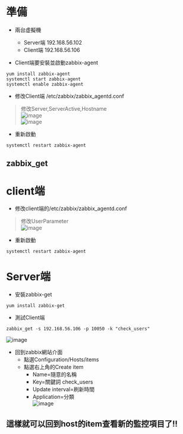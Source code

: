 # 準備
* 兩台虛擬機  
  * Server端 192.168.56.102  
  * Client端 192.168.56.106  

* Client端要安裝並啟動zabbix-agent  
```
yum install zabbix-agent  
systemctl start zabbix-agent  
systemctl enable zabbix-agent  
```
* 修改Client端 /etc/zabbix/zabbix_agentd.conf  
>修改Server,ServerActive,Hostname  
![image]()  
![image]()  
* 重新啟動  
```
systemctl restart zabbix-agent  
```

## zabbix_get 
# client端 
* 修改client端的/etc/zabbix/zabbix_agentd.conf  
> 修改UserParameter  
![image]()  
* 重新啟動  
```
systemctl restart zabbix-agent  
```
# Server端  
* 安裝zabbix-get  
```
yum install zabbix-get  
```
* 測試Client端  
```
zabbix_get -s 192.168.56.106 -p 10050 -k "check_users"  
```
![image]()  

* 回到zabbix網站介面  
  * 點選Configuration/Hosts/items  
  * 點選右上角的Create item  
     * Name=隨意的名稱  
     * Key=關鍵詞 check_users  
     * Update interval=刷新時間  
     * Application=分類  
![image]()  


## 這樣就可以回到host的item查看新的監控項目了!!  




